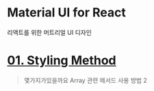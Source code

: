 # Material UI for React

리액트를 위한 머트리얼 UI 디자인

# [01. Styling Method](Style/01.styling-method.md)

<!-- * [JS30 : 01.Javascript Drum Kit](JS30/01%20-%20JavaScript%20Drum%20Kit/index-START.html) - 2018.11.05. Mon -->

> 몇가지가있을까요
> Array 관련 메서드 사용 방법 2
